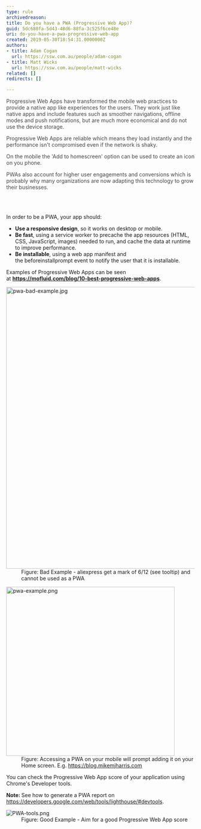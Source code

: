 ```yaml
---
type: rule
archivedreason: 
title: Do you have a PWA (Progressive Web App)?
guid: 5dc680fa-5d43-48d6-88fa-3c525f6ce48e
uri: do-you-have-a-pwa-progressive-web-app
created: 2019-05-30T18:54:31.0000000Z
authors:
- title: Adam Cogan
  url: https://ssw.com.au/people/adam-cogan
- title: Matt Wicks
  url: https://ssw.com.au/people/matt-wicks
related: []
redirects: []

---
```



<p class="ssw15-rteElement-P"></p><div><div><p class="ssw15-rteElement-P"><span style="color&#58;#444444;"><span style="color&#58;#ffffff;font-family&#58;wf_segoe-ui_normal, &quot;segoe ui&quot;, &quot;segoe wp&quot;, tahoma, arial, sans-serif;font-size&#58;15px;white-space&#58;pre-wrap;background-color&#58;#911844;"></span>Progressive Web Apps have transformed the mobile web practices to provide a native app like experiences for the users. They work just like native apps and include features such as smoother navigations, offline modes and push notifications, but are much more economical and do not use the device storage.&#160;</span></p><p class="ssw15-rteElement-P"><span style="color&#58;#444444;">Progressive Web Apps are reliable which means they load instantly and the performance isn't compromised even if the network is shaky.&#160;</span></p><p class="ssw15-rteElement-P"><span style="color&#58;#444444;">On the mobile the 'Add to homescreen' option can be used to create an icon on you phone.&#160;</span></p><p class="ssw15-rteElement-P"><span style="color&#58;#444444;">PWAs also account for higher user engagements and conversions which is probably why many organizations are now adapting this technology to grow their businesses.</span></p></div></div>
<br><excerpt class='endintro'></excerpt><br>
<p>​In order&#160;to be a PWA, your app should&#58;<br></p><ul><li> 
      <b>Use a responsive design</b>, so it works on desktop or mobile.</li><li> 
      <b>Be fast</b>, using a service worker to precache the app resources (HTML, CSS, JavaScript, images) needed to run, and cache the​&#160;data at runtime to improve performance.<br></li><li> 
      <b>Be installable</b>, using a web app manifest and the&#160;beforeinstallprompt&#160;event to notify the user that&#160;it is&#160;installable.​<br></li></ul><p>Examples of Progressive Web Apps can be seen at&#160;<a href="https&#58;//mofluid.com/blog/10-best-progressive-web-apps/"><b>https&#58;//mofluid.com/blog/10-best-progressive-web-apps</b></a>.​<br></p><dl class="badImage"><dt><img src="/PublishingImages/pwa-bad-example.jpg" alt="pwa-bad-example.jpg" style="width&#58;750px;" /></dt><dd>Figure&#58; Bad Example - aliexpress get a mark of 6/12 (see tooltip) and cannot be used as a PWA</dd></dl><dl class="image"><dt> 
      <img src="/PublishingImages/pwa-example.png" alt="pwa-example.png" style="width&#58;450px;" />
      <br>
   </dt><dd>Figure&#58; Accessing a PWA on your mobile will prompt adding it on your Home s​creen. E.g.&#160;<a href="https&#58;//blog.mikemjharris.com/">https&#58;//blog.mikemjharris.com</a><br></dd></dl><p class="ssw15-rteElement-P">You can check the Progressive Web App score of your application using Chrome's Developer tools.&#160;​</p><p class="ssw15-rteElement-P">
         <b>Note&#58; </b>See how to generate a PWA report on 
         <a href="https&#58;//developers.google.com/web/tools/lighthouse/#devtools">https&#58;//developers.google.com/web/tools/lighthouse/#devtools</a>.​<br></p><p></p><dl class="goodImage"><dt> 
            <img src="/PublishingImages/PWA-tools.png" alt="PWA-tools.png" />​</dt><dd>Figure&#58; Good Example - Aim for a good Progressive Web App score<span style="color&#58;#444444;">​​</span></dd></dl>


